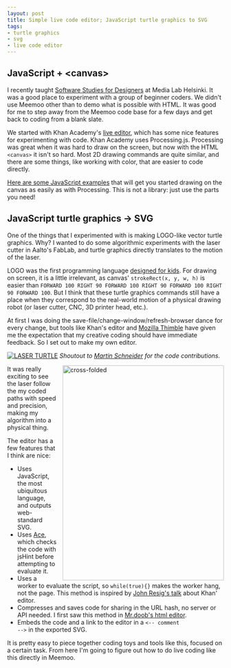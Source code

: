```yaml
--- 
layout: post
title: Simple live code editor; JavaScript turtle graphics to SVG
tags: 
- turtle graphics
- svg
- live code editor
---
```


## JavaScript + &lt;canvas&gt;

I recently taught [Software Studies for Designers](http://softwarestudies.mlog.taik.fi/) at Media Lab Helsinki. It was a good place to experiment with a group of beginner coders. We didn't use Meemoo other than to demo what is possible with HTML. It was good for me to step away from the Meemoo code base for a few days and get back to coding from a blank slate. 

We started with Khan Academy's [live editor](http://www.khanacademy.org/cs/ring-toy/1321912374), which has some nice features for experimenting with code. Khan Academy uses Processing.js. Processing was great when it was hard to draw on the screen, but now with the HTML <code>&lt;canvas&gt;</code> it isn't so hard. Most 2D drawing commands are quite similar, and there are some things, like working with color, that are easier to code directly. 

[Here are some JavaScript examples](https://github.com/forresto/web-interactive-workshop/#processing-not-processing) that will get you started drawing on the canvas as easily as with Processing. This is not a library: just use the parts you need!

## JavaScript turtle graphics → SVG

One of the things that I experimented with is making LOGO-like vector turtle graphics. Why? I wanted to do some algorithmic experiments with the laser cutter in Aalto's FabLab, and turtle graphics directly translates to the motion of the laser.

LOGO was the first programming language [designed for kids](http://www.amazon.com/The-Childrens-Machine-Rethinking-Computer/dp/0465010636/). For drawing on screen, it is a little irrelevant, as canvas' `strokeRect(x, y, w, h)` is easier than `FORWARD 100 RIGHT 90 FORWARD 100 RIGHT 90 FORWARD 100 RIGHT 90 FORWARD 100`. But I think that these turtle graphics commands still have a place when they correspond to the real-world motion of a physical drawing robot (or laser cutter, CNC, 3D printer head, etc.).

At first I was doing the save-file/change-window/refresh-browser dance for every change, but tools like Khan's editor and [Mozilla Thimble](https://thimble.webmaker.org/p/fyxg/edit) have given me the expectation that my creative coding should have immediate feedback. So I set out to make my own editor.

[![LASER TURTLE](http://meemoo.org/images/LASER-TURTLE.png)](http://forresto.github.com/turtle-svg/#code/jY7LDoIwEEX3/Yq7LIlIwWCMRFcuXfoDDZliEyimlLow/LsFNUaN0d2cM3ceSYKdlWdIWCp722lP6E6ypFjputamQrCe1sxLi46qhozbk6ncERukecFUb0qnW4PeaMe1IytHjHBhgFZ4KmwhbhpvYcRIo2JqWC7mWX6HrynFX175Ff9n6cAG1rSeDi1fiBkyEazrrRk5WQWY5pah+Dz+aF0B) 
*Shoutout to [Martin Schneider](https://github.com/craftoid) for the code contributions.*

<a href="http://www.flickr.com/photos/forresto/8447807698/" title="cross-folded by fo.ol, on Flickr"><img src="http://farm9.staticflickr.com/8373/8447807698_d61b0707ba.jpg" width="375" height="500" alt="cross-folded" align="right" style="margin-left:1em;" /></a> It was really exciting to see the laser follow the my coded paths with speed and precision, making my algorithm into a physical thing.

The editor has a few features that I think are nice:

* Uses JavaScript, the most ubiquitous language, and outputs web-standard SVG.
* Uses [Ace](http://ace.ajax.org/), which checks the code with jsHint before attempting to evaluate it.
* Uses a worker to evaluate the script, so `while(true){}` makes the worker hang, not the page. This method is inspired by [John Resig's talk](http://ejohn.org/blog/talk-khan-academy-computer-science/) about Khan' editor.
* Compresses and saves code for sharing in the URL hash, no server or API needed. I first saw this method in [Mr.doob's html editor](https://github.com/mrdoob/htmleditor).
* Embeds the code and a link to the editor in a <code>&lt;-- comment --&gt;</code> in the exported SVG.

It is pretty easy to piece together coding toys and tools like this, focused on a certain task. From here I'm going to figure out how to do live coding like this directly in Meemoo.
